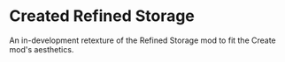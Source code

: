 # Created Refined Storage
An in-development retexture of the Refined Storage mod to fit the Create mod's aesthetics.
